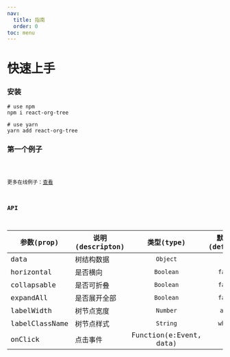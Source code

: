 ```yaml
---
nav:
  title: 指南
  order: 0
toc: menu
---
```


# 快速上手

### 安装

```
# use npm
npm i react-org-tree

# use yarn
yarn add react-org-tree
```

### 第一个例子

<code src="../examples/basic.jsx">

更多在线例子：[查看](/demo)

### API

| 参数(prop)     | 说明(descripton) |       类型(type)        | 默认值(default) |
| -------------- | ---------------- | :---------------------: | :-------------: |
| data           | 树结构数据       |        `Object`         |       {}        |
| horizontal     | 是否横向         |        `Boolean`        |     `false`     |
| collapsable    | 是否可折叠       |        `Boolean`        |     `false`     |
| expandAll      | 是否展开全部     |        `Boolean`        |     `false`     |
| labelWidth     | 树节点宽度       |        `Number`         |     `auto`      |
| labelClassName | 树节点样式       |        `String`         |     `white`     |
| onClick        | 点击事件         | Function(e:Event, data) |
